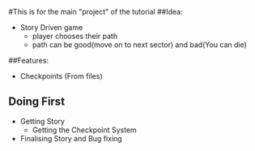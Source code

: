 #This is for the main "project" of the tutorial
##Idea:
- Story Driven game 
  - player chooses their path
  - path can be good(move on to next sector) and bad(You can die)
    
##Features: 
- Checkpoints (From files)


## Doing First
- Getting Story
  - Getting the Checkpoint System
- Finalising Story and Bug fixing
